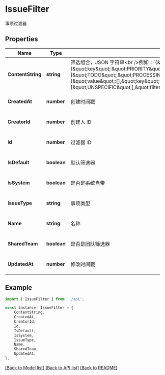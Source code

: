 # IssueFilter

事项过滤器

## Properties

Name | Type | Description | Notes
------------ | ------------- | ------------- | -------------
**ContentString** | **string** | 筛选组合，JSON 字符串&lt;br /&gt;例如：&#x60;{\&quot;filterIssueType\&quot;:\&quot;ALL\&quot;,\&quot;sort\&quot;:{\&quot;key\&quot;:\&quot;PRIORITY\&quot;,\&quot;value\&quot;:\&quot;DESC\&quot;},\&quot;conditions\&quot;:[{\&quot;value\&quot;:[\&quot;TODO\&quot;,\&quot;PROCESSING\&quot;],\&quot;key\&quot;:\&quot;STATUS_TYPE\&quot;,\&quot;fixed\&quot;:true,\&quot;filterIssueType\&quot;:\&quot;ALL\&quot;,\&quot;projectId\&quot;:1},{\&quot;value\&quot;:[],\&quot;key\&quot;:\&quot;ASSIGNEE\&quot;,\&quot;fixed\&quot;:true,\&quot;constValue\&quot;:[\&quot;UNSPECIFIC\&quot;],\&quot;filterIssueType\&quot;:\&quot;ALL\&quot;,\&quot;projectId\&quot;:1}]}&#x60; | [optional] [default to '']
**CreatedAt** | **number** | 创建时间戳 | [optional] [default to undefined]
**CreatorId** | **number** | 创建人 ID | [optional] [default to undefined]
**Id** | **number** | 过滤器 ID | [optional] [default to undefined]
**IsDefault** | **boolean** | 默认筛选器 | [optional] [default to false]
**IsSystem** | **boolean** | 是否是系统自带 | [optional] [default to false]
**IssueType** | **string** | 事项类型 | [optional] [default to '']
**Name** | **string** | 名称 | [optional] [default to '']
**SharedTeam** | **boolean** | 是否是团队筛选器 | [optional] [default to false]
**UpdatedAt** | **number** | 修改时间戳 | [optional] [default to undefined]

## Example

```typescript
import { IssueFilter } from './api';

const instance: IssueFilter = {
    ContentString,
    CreatedAt,
    CreatorId,
    Id,
    IsDefault,
    IsSystem,
    IssueType,
    Name,
    SharedTeam,
    UpdatedAt,
};
```

[[Back to Model list]](../README.md#documentation-for-models) [[Back to API list]](../README.md#documentation-for-api-endpoints) [[Back to README]](../README.md)
